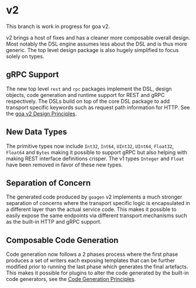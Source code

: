# v2

This branch is work in progress for goa v2.

v2 brings a host of fixes and has a cleaner more composable overall design. Most notably the DSL
engine assumes less about the DSL and is thus more generic. The top level design package is also
hugely simplified to focus solely on types.

## gRPC Support

The new top level `rest` and `rpc` packages implement the DSL, design objects, code generation and
runtime support for REST and gRPC respectively. The DSLs build on top of the core DSL package to add
transport specific keywords such as request path information for HTTP. See the [goa v2 Design
Principles](https://github.com/goadesign/goa/blob/v2-wip/DESIGN_PRINCIPLES.md).

## New Data Types

The primitive types now include `Int32`, `Int64`, `UInt32`, `UInt64`, `Float32`, `Float64` and
`Bytes` making it possible to support gRPC but also helping with making REST interface definitions
crisper. The v1 types `Integer` and `Float` have been removed in favor of these new types.

## Separation of Concern

The generated code produced by `goagen` v2 implements a much stronger separation of concerns where
the transport specific logic is encapsulated in a different layer than the actual service code. This
makes it possible to easily expose the same endpoints via different transport mechanisms such as the
built-in HTTP and gRPC support.

## Composable Code Generation

Code generation now follows a 2 phases process where the first phase produces a set of writers each
exposing templates that can be further modified prior to running the last phase which generates the
final artefacts. This makes it possible for plugins to alter the code generated by the built-in code
generators, see the [Code Generation
Principles](https://github.com/goadesign/goa/blob/v2-wip/CODEGEN_PRINCIPLES.md).
